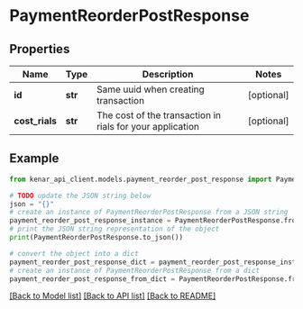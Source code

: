 # PaymentReorderPostResponse


## Properties

Name | Type | Description | Notes
------------ | ------------- | ------------- | -------------
**id** | **str** | Same uuid when creating transaction | [optional] 
**cost_rials** | **str** | The cost of the transaction in rials for your application | [optional] 

## Example

```python
from kenar_api_client.models.payment_reorder_post_response import PaymentReorderPostResponse

# TODO update the JSON string below
json = "{}"
# create an instance of PaymentReorderPostResponse from a JSON string
payment_reorder_post_response_instance = PaymentReorderPostResponse.from_json(json)
# print the JSON string representation of the object
print(PaymentReorderPostResponse.to_json())

# convert the object into a dict
payment_reorder_post_response_dict = payment_reorder_post_response_instance.to_dict()
# create an instance of PaymentReorderPostResponse from a dict
payment_reorder_post_response_from_dict = PaymentReorderPostResponse.from_dict(payment_reorder_post_response_dict)
```
[[Back to Model list]](../README.md#documentation-for-models) [[Back to API list]](../README.md#documentation-for-api-endpoints) [[Back to README]](../README.md)


